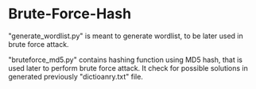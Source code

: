 # Brute-Force-Hash

"generate_wordlist.py" is meant to generate wordlist, to be later used in brute force attack.

"bruteforce_md5.py" contains hashing function using MD5 hash, that is used later to perform brute force attack. It check for possible solutions in generated previously "dictioanry.txt" file.
